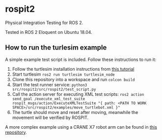 # rospit2
Physical Integration Testing for ROS 2.

Tested in ROS 2 Eloquent on Ubuntu 18.04.

## How to run the turlesim example
A simple example test script is included. Follow these instructions to run it:
1. Follow the turtlesim installation instructions from [this tutorial](https://index.ros.org/doc/ros2/Tutorials/Turtlesim/Introducing-Turtlesim/)
2. Start turtlesim `ros2 run turtlesim turtlesim_node`
3. Clone this repository into a workspace and run `colcon build`
4. Start the test runner service: `python3 src/rospit2/src/rospit2/test_script.py`
5. Call the action server for executing XML test scripts: `ros2 action send_goal /execute_xml_test_suite rospit_msgs/action/ExecuteXMLTestSuite "{ path: <PATH TO WORK SPACE>/src/rospit2/examples/move_turtlebot.xml }"`
6. The turtle should move and reset after moving, meanwhile the movement will be verified by ROSPIT.

A more complex example using a CRANE X7 robot arm can be found in [this repository](https://github.com/FlorisE/crane_pnp_pits/).
